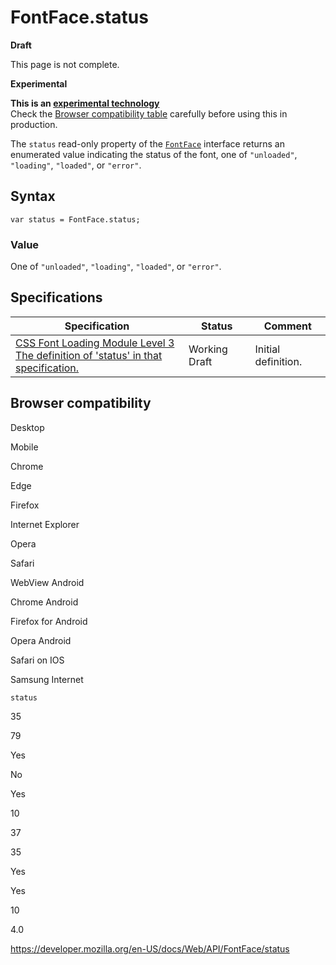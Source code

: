 # FontFace.status

**Draft**

This page is not complete.

**Experimental**

**This is an [experimental technology](https://developer.mozilla.org/en-US/docs/MDN/Guidelines/Conventions_definitions#experimental)**  
Check the [Browser compatibility table](#browser_compatibility) carefully before using this in production.

The `status` read-only property of the [`FontFace`](../fontface) interface returns an enumerated value indicating the status of the font, one of `"unloaded"`, `"loading"`, `"loaded"`, or `"error"`.

## Syntax

    var status = FontFace.status;

### Value

One of `"unloaded"`, `"loading"`, `"loaded"`, or `"error"`.

## Specifications

<table><thead><tr class="header"><th>Specification</th><th>Status</th><th>Comment</th></tr></thead><tbody><tr class="odd"><td><a href="https://drafts.csswg.org/css-font-loading/#dom-fontface-status">CSS Font Loading Module Level 3<br />
<span class="small">The definition of 'status' in that specification.</span></a></td><td><span class="spec-wd">Working Draft</span></td><td>Initial definition.</td></tr></tbody></table>

## Browser compatibility

Desktop

Mobile

Chrome

Edge

Firefox

Internet Explorer

Opera

Safari

WebView Android

Chrome Android

Firefox for Android

Opera Android

Safari on IOS

Samsung Internet

`status`

35

79

Yes

No

Yes

10

37

35

Yes

Yes

10

4.0

<a href="https://developer.mozilla.org/en-US/docs/Web/API/FontFace/status" class="_attribution-link">https://developer.mozilla.org/en-US/docs/Web/API/FontFace/status</a>
